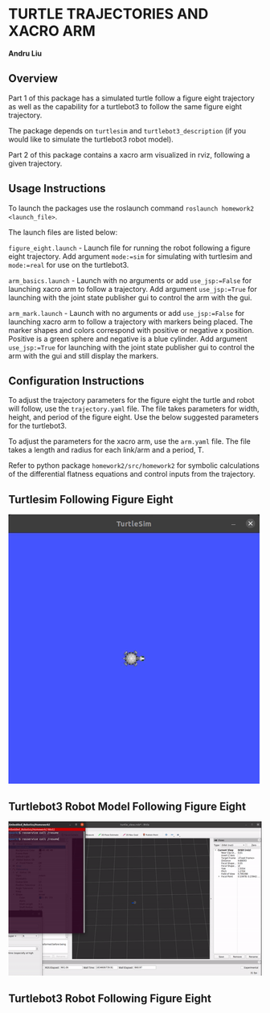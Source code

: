 # TURTLE TRAJECTORIES AND XACRO ARM
**Andru Liu**

## Overview 
Part 1 of this package has a simulated turtle follow a figure eight trajectory as well as the capability for a turtlebot3 to follow the same figure eight trajectory.

The package depends on `turtlesim` and `turtlebot3_description` (if you would like to simulate the turtlebot3 robot model). 

Part 2 of this package contains a xacro arm visualized in rviz, following a given trajectory. 

## Usage Instructions 
To launch the packages use the roslaunch command `roslaunch homework2 <launch_file>`.

The launch files are listed below:

`figure_eight.launch` - Launch file for running the robot following a figure eight trajectory. Add argument `mode:=sim` for simulating with turtlesim and `mode:=real` for use on the turtlebot3.

`arm_basics.launch` - Launch with no arguments or add `use_jsp:=False` for launching xacro arm to follow a trajectory. Add argument `use_jsp:=True` for launching with the joint state publisher gui to control the arm with the gui.

`arm_mark.launch` - Launch with no arguments or add `use_jsp:=False` for launching xacro arm to follow a trajectory with markers being placed. The marker shapes and colors correspond with positive or negative x position. Positive is a green sphere and negative is a blue cylinder. Add argument `use_jsp:=True` for launching with the joint state publisher gui to control the arm with the gui and still display the markers.

## Configuration Instructions
To adjust the trajectory parameters for the figure eight the turtle and robot will follow, use the `trajectory.yaml` file. The file takes parameters for width, height, and period of the figure eight. Use the below suggested parameters for the turtlebot3. 

To adjust the parameters for the xacro arm, use the `arm.yaml` file. The file takes a length and radius for each link/arm and a period, T. 

Refer to python package `homework2/src/homework2` for symbolic calculations of the differential flatness equations and control inputs from the trajectory.   

## Turtlesim Following Figure Eight

![turtle_figure_eight](turtle_figure_eight.gif "turtle_figure_eight.gif")

## Turtlebot3 Robot Model Following Figure Eight 

![turtlebot3_figure_eight](turtlebot3_figure_eight.gif "turtlebot3_figure_eight.gif")

## Turtlebot3 Robot Following Figure Eight 
